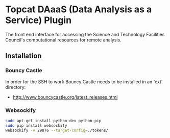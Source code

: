 
# Topcat DAaaS (Data Analysis as a Service) Plugin

The front end interface for accessing the Science and Technology Facilities Council's computational resources for remote analysis.

## Installation

### Bouncy Castle

In order for the SSH to work Bouncy Castle needs to be installed in an 'ext' directory:

* http://www.bouncycastle.org/latest_releases.html


### Websockify

```bash
sudo apt-get install python-dev python-pip
sudo pip install websockify
websockify -v 29876 --target-config=./tokens/
```